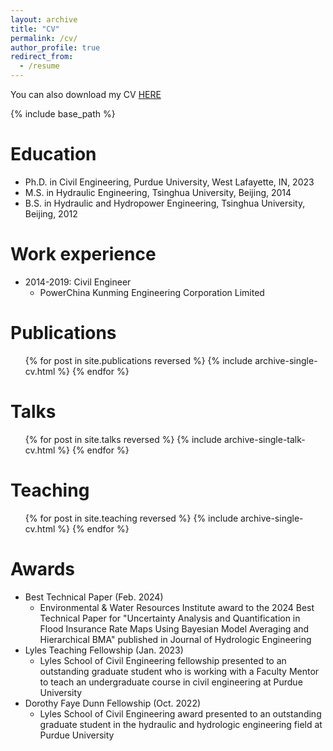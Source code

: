 ```yaml
---
layout: archive
title: "CV"
permalink: /cv/
author_profile: true
redirect_from:
  - /resume
---
```


You can also download my CV [HERE]('https://huan1441.github.io/files/paper1.pdf')

{% include base_path %}

Education
======
* Ph.D. in Civil Engineering, Purdue University, West Lafayette, IN, 2023
* M.S. in Hydraulic Engineering, Tsinghua University, Beijing, 2014
* B.S. in Hydraulic and Hydropower Engineering, Tsinghua University, Beijing, 2012


Work experience
======
* 2014-2019: Civil Engineer
  * PowerChina Kunming Engineering Corporation Limited


Publications
======
  <ul>{% for post in site.publications reversed %}
    {% include archive-single-cv.html %}
  {% endfor %}</ul>

  
Talks
======
  <ul>{% for post in site.talks reversed %}
    {% include archive-single-talk-cv.html  %}
  {% endfor %}</ul>

  
Teaching
======
  <ul>{% for post in site.teaching reversed %}
    {% include archive-single-cv.html %}
  {% endfor %}</ul>


Awards
======
* Best Technical Paper (Feb. 2024)
  * Environmental & Water Resources Institute award to the 2024 Best Technical Paper for "Uncertainty Analysis and Quantification in Flood Insurance Rate Maps Using Bayesian Model Averaging and Hierarchical BMA" published in Journal of Hydrologic Engineering
* Lyles Teaching Fellowship (Jan. 2023)
  * Lyles School of Civil Engineering fellowship presented to an outstanding graduate student who is working with a Faculty Mentor to teach an undergraduate course in civil engineering at Purdue University
* Dorothy Faye Dunn Fellowship (Oct. 2022)
  * Lyles School of Civil Engineering award presented to an outstanding graduate student in the hydraulic and hydrologic engineering field at Purdue University

